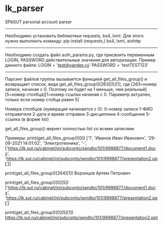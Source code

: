 # lk_parser
SPbSUT personal account parser

-----
Необходимо установить библиотеки requests, bs4, lxml. Для этого нужно выполнить команду:
pip install (requests,) bs4, lxml, aiohttp

-----
Необходимо создать файл auth_params.py, где присвоить переменным LOGIN, PASSWORD действительные значения для авторизации. Пример данного файла:
LOGIN = 'test@yandex.ru'
PASSWORD = 'testTEST123'

-----
Парсинг файлов группы вызывается функцией get_all_files_group() и возвращает список, вида
get_all_files_group()[263][5][1], где
[263=номер записи, начиная с 0. Поэтому он будет на 1 меньше, чем реальный][5=номер столбца][1=номер ссылки начиная с 0. Параметр актуален, только если номер стобца равен 5]

Номера столбцов (нумерация начинается с 0):
    0-номер записи
    1-ФИО отправителя
    2-дата и время отправки
    3-дисциплина
    4-сообщение
    5-ссылка (в форме list)

get_all_files_group()-вернет полностью list со всеми записями

Примеры:
print(get_all_files_group()[0])
['1', 'Иванов Иван Иванович', '29-09-2021 14:01:02', 'Электротехника', '-', ['https://lk.sut.ru/cabinet/ini/subconto/sendto/101/9998877/document1.docx', 'https://lk.sut.ru/cabinet/ini/subconto/sendto/101/9998877/presentation2.ppt']]

print(get_all_files_group()[264][1])
Воронцов Артем Петрович

print(get_all_files_group()[0][5])
['https://lk.sut.ru/cabinet/ini/subconto/sendto/101/9998877/document1.docx', 'https://lk.sut.ru/cabinet/ini/subconto/sendto/101/9998877/presentation2.ppt']

print(get_all_files_group()[0][5][1])
https://lk.sut.ru/cabinet/ini/subconto/sendto/101/9998877/presentation2.ppt